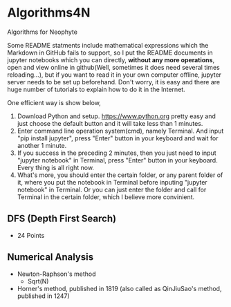 # Algorithms4N

Algorithms for Neophyte

Some README statments include mathematical expressions which the Markdown in GitHub fails to support, so I put the README documents in jupyter notebooks which you can directly, **without any more operations**, open and view online in github(Well, sometimes it does need several times reloading...), but if you want to read it in your own computer offline, jupyter server needs to be set up beforehand. Don't worry, it is easy and there are huge number of tutorials to explain how to do it in the Internet. 

One efficient way is show below,
1. Download Python and setup. <https://www.python.org> pretty easy and just choose the default button and it will take less than 1 minutes.
2. Enter command line operation system(cmd), namely Terminal. And input "pip install jupyter", press "Enter" button in your keyboard and wait for another 1 minute.
3. If you success in the preceding 2 minutes, then you just need to input "jupyter notebook" in Terminal, press "Enter" button in your keyboard. Every thing is all right now.
4. What's more, you should enter the certain folder, or any parent folder of it, where you put the notebook in Terminal before inputing "jupyter notebook" in Terminal. Or you can just enter the folder and call for Terminal in the certain folder, which I believe more convinient.

##  DFS (Depth First Search)

* 24 Points


## Numerical Analysis

* Newton-Raphson's method
  * Sqrt(N)
* Horner's method, published in 1819 (also called as QinJiuSao's method, published in 1247)
